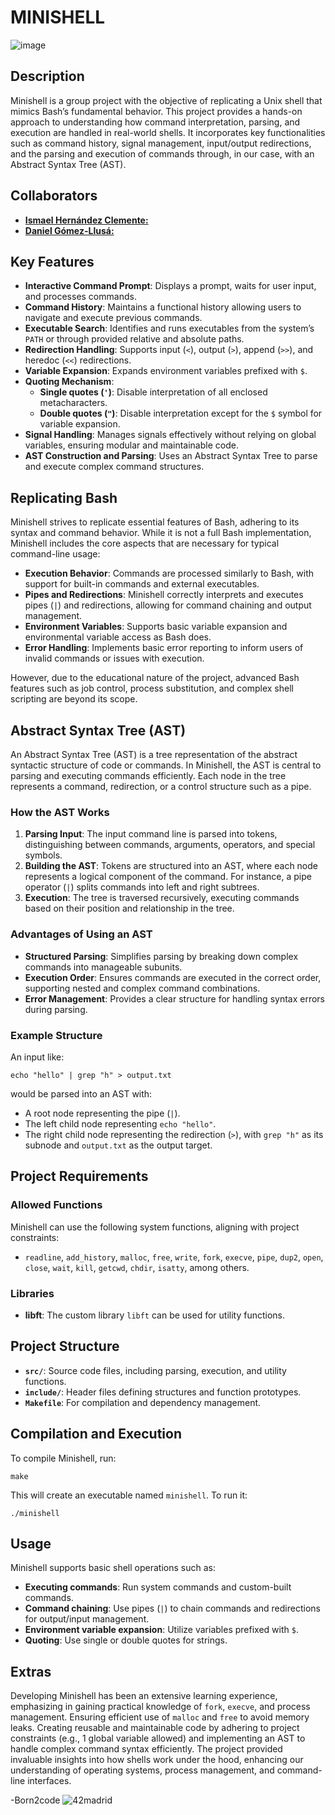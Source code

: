 # MINISHELL
![image](https://github.com/user-attachments/assets/74cdad66-ab91-4859-a986-552f75f73fc6)


## Description

Minishell is a group project with the objective of replicating a Unix shell that mimics Bash’s fundamental behavior. This project provides a hands-on approach to understanding how command interpretation, parsing, and execution are handled in real-world shells. It incorporates key functionalities such as command history, signal management, input/output redirections, and the parsing and execution of commands through, in our case, with an Abstract Syntax Tree (AST).

## Collaborators

- [**Ismael Hernández Clemente:**](https://github.com/ismaelucky342)
- [**Daniel Gómez-Llusá:**](https://github.com/Danielaco23)

## Key Features

- **Interactive Command Prompt**: Displays a prompt, waits for user input, and processes commands.
- **Command History**: Maintains a functional history allowing users to navigate and execute previous commands.
- **Executable Search**: Identifies and runs executables from the system’s `PATH` or through provided relative and absolute paths.
- **Redirection Handling**: Supports input (`<`), output (`>`), append (`>>`), and heredoc (`<<`) redirections.
- **Variable Expansion**: Expands environment variables prefixed with `$`.
- **Quoting Mechanism**:
    - **Single quotes (`'`)**: Disable interpretation of all enclosed metacharacters.
    - **Double quotes (`"`)**: Disable interpretation except for the `$` symbol for variable expansion.
- **Signal Handling**: Manages signals effectively without relying on global variables, ensuring modular and maintainable code.
- **AST Construction and Parsing**: Uses an Abstract Syntax Tree to parse and execute complex command structures.

## Replicating Bash

Minishell strives to replicate essential features of Bash, adhering to its syntax and command behavior. While it is not a full Bash implementation, Minishell includes the core aspects that are necessary for typical command-line usage:

- **Execution Behavior**: Commands are processed similarly to Bash, with support for built-in commands and external executables.
- **Pipes and Redirections**: Minishell correctly interprets and executes pipes (`|`) and redirections, allowing for command chaining and output management.
- **Environment Variables**: Supports basic variable expansion and environmental variable access as Bash does.
- **Error Handling**: Implements basic error reporting to inform users of invalid commands or issues with execution.

However, due to the educational nature of the project, advanced Bash features such as job control, process substitution, and complex shell scripting are beyond its scope.

## Abstract Syntax Tree (AST)

An Abstract Syntax Tree (AST) is a tree representation of the abstract syntactic structure of code or commands. In Minishell, the AST is central to parsing and executing commands efficiently. Each node in the tree represents a command, redirection, or a control structure such as a pipe.

### How the AST Works

1. **Parsing Input**: The input command line is parsed into tokens, distinguishing between commands, arguments, operators, and special symbols.
2. **Building the AST**: Tokens are structured into an AST, where each node represents a logical component of the command. For instance, a pipe operator (`|`) splits commands into left and right subtrees.
3. **Execution**: The tree is traversed recursively, executing commands based on their position and relationship in the tree.

### Advantages of Using an AST

- **Structured Parsing**: Simplifies parsing by breaking down complex commands into manageable subunits.
- **Execution Order**: Ensures commands are executed in the correct order, supporting nested and complex command combinations.
- **Error Management**: Provides a clear structure for handling syntax errors during parsing.

### Example Structure

An input like:

```
echo "hello" | grep "h" > output.txt
```

would be parsed into an AST with:

- A root node representing the pipe (`|`).
- The left child node representing `echo "hello"`.
- The right child node representing the redirection (`>`), with `grep "h"` as its subnode and `output.txt` as the output target.

## Project Requirements

### Allowed Functions

Minishell can use the following system functions, aligning with project constraints:

- `readline`, `add_history`, `malloc`, `free`, `write`, `fork`, `execve`, `pipe`, `dup2`, `open`, `close`, `wait`, `kill`, `getcwd`, `chdir`, `isatty`, among others.

### Libraries

- **libft**: The custom library `libft` can be used for utility functions.

## Project Structure

- **`src/`**: Source code files, including parsing, execution, and utility functions.
- **`include/`**: Header files defining structures and function prototypes.
- **`Makefile`**: For compilation and dependency management.

## Compilation and Execution

To compile Minishell, run:

```
make
```

This will create an executable named `minishell`. To run it:

```
./minishell
```

## Usage

Minishell supports basic shell operations such as:

- **Executing commands**: Run system commands and custom-built commands.
- **Command chaining**: Use pipes (`|`) to chain commands and redirections for output/input management.
- **Environment variable expansion**: Utilize variables prefixed with `$`.
- **Quoting**: Use single or double quotes for strings.

## Extras

Developing Minishell has been an extensive learning experience, emphasizing in gaining practical knowledge of `fork`, `execve`, and process management. Ensuring efficient use of `malloc` and `free` to avoid memory leaks. Creating reusable and maintainable code by adhering to project constraints (e.g., 1 global variable allowed) and implementing an AST to handle complex command syntax efficiently. The project provided invaluable insights into how shells work under the hood, enhancing our understanding of operating systems, process management, and command-line interfaces.

-Born2code
![42madrid](https://github.com/ismaelucky342/Born2code/assets/153450550/3a377f34-9156-4eff-b04b-71c4b128523e)
